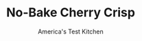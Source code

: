 ---
layout: ../../layouts/MarkdownPostLayout.astro
title: No-Bake Cherry Crisp
author: America's Test Kitchen
pubDate: 2023-03-15
description: "To speed up and streamline our cherry crisp, we had to think outside the oven."
image_url: https://res.cloudinary.com/hksqkdlah/image/upload/ar_1:1,c_fill,dpr_2.0,f_auto,fl_lossy.progressive.strip_profile,g_faces:auto,q_auto:low,w_344/20874_sfs-no-bakecherrycrisp-4
tags: ["Desserts or Baked Goods","Fruit Desserts","Cookbook Collection"]
calories: 2959
protein: 5
carbohydrates: 81
fats: 
fiber: 4
ingredients: ["3/4 cup, sliced almonds","2/3 cup (3 1/3 ounces), all-purpose flour","1/4 cup packed (1 3/4 ounces), light brown sugar","1/4 cup (1 3/4 ounces), granulated sugar","1/2 teaspoon, vanilla extract","1/4 teaspoon, ground cinnamon","1/4 teaspoon, salt","6 tablespoons, unsalted butter, melted","1/3 cup (2 1/3 ounces), granulated sugar","1 tablespoon, cornstarch","2 pounds frozen, sweet cherries","1 tablespoon, lemon juice","1 teaspoon, vanilla extract","1/2 teaspoon, salt","1/4 teaspoon, almond extract","2/3 cup, dried cherries"]
serves: 6
time: "45 minutes, plus 30 minutes cooling"
instructions: ["FOR THE TOPPING: Finely chop 1/4 cup almonds. Combine flour, brown sugar, granulated sugar, vanilla, cinnamon, salt, and chopped almonds in bowl. Stir in melted butter until mixture resembles wet sand and no dry flour remains.","Toast remaining 1/2 cup almonds in 10-inch nonstick skillet over medium-low heat until just beginning to brown, about 4 minutes. Add flour mixture and cook, stirring constantly, until lightly browned, 6 to 8 minutes; transfer to plate to cool. Wipe out skillet.","FOR THE FILLING: Combine 2 tablespoons sugar and cornstarch in small bowl; set aside. Combine cherries, lemon juice, vanilla, salt, almond extract, and remaining sugar in now-empty skillet. Cover and cook over medium heat until cherries thaw and release their juice, about 7 minutes, stirring halfway through cooking. Uncover, stir in dried cherries, and simmer until cherries are very tender, about 3 minutes.","Stir in cornstarch mixture and simmer, stirring constantly, until thickened, 1 to 3 minutes. Remove skillet from heat and distribute topping evenly over filling. Return skillet to medium-low heat and cook until filling is bubbling around edges, about 3 minutes. Remove from heat; let cool for at least 30 minutes before serving."]
nutrition: ["408 mg Potassium","110 mg Phosphorus","63 mg Calcium","1 mg Iron","53 mg Magnesium","301 mg Sodium","17 g Fat","2 mg Niacin (B3)","6 g Monounsaturated","2 g Polyunsaturated","10 mg Vitamin C","30 mg Cholesterol","7 g Saturated","4 g Fiber","24 µg Folic acid","18 µg Folate (food)","61 g Sugars","4 µg Vitamin K","134 g Water","81 g Carbs","59 µg Folate equivalent (total)","5 g Protein","3 mg Vitamin E","134 µg Vitamin A","493 kcal Energy","48 g Sugars, added","2959 calories"]
notes: "There’s no need to thaw the cherries."
---